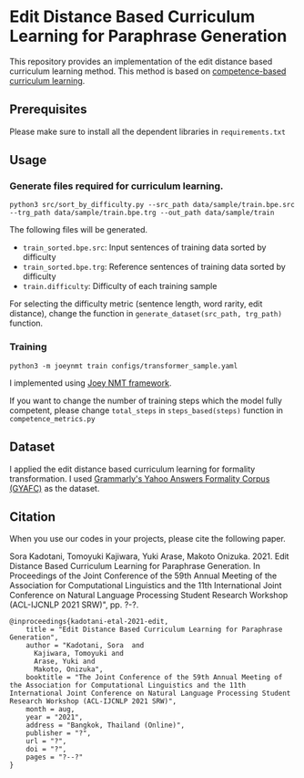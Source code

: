 # Edit Distance Based Curriculum Learning for Paraphrase Generation

This repository provides an implementation of the edit distance based curriculum learning method.
This method is based on [competence-based curriculum learning](https://aclanthology.org/N19-1119).

## Prerequisites
Please make sure to install all the dependent libraries in ``requirements.txt``

## Usage
### Generate files required for curriculum learning.
```
python3 src/sort_by_difficulty.py --src_path data/sample/train.bpe.src --trg_path data/sample/train.bpe.trg --out_path data/sample/train
```
The following files will be generated.

* ```train_sorted.bpe.src```: Input sentences of training data sorted by difficulty
* ```train_sorted.bpe.trg```: Reference sentences of training data sorted by difficulty
* ```train.difficulty```: Difficulty of each training sample

For selecting the difficulty metric (sentence length, word rarity, edit distance), change the function in ```generate_dataset(src_path, trg_path)``` function.

### Training
```
python3 -m joeynmt train configs/transformer_sample.yaml
```
I implemented using [Joey NMT framework](https://github.com/joeynmt/joeynmt).

If you want to change the number of training steps which the model fully competent, please change ```total_steps```   in ```steps_based(steps)``` function in ```competence_metrics.py```

## Dataset
I applied the edit distance based curriculum learning for formality transformation.
I used [Grammarly's Yahoo Answers Formality Corpus (GYAFC)](https://github.com/raosudha89/GYAFC-corpus) as the dataset.

## Citation
When you use our codes in your projects, please cite the following paper.

Sora Kadotani, Tomoyuki Kajiwara, Yuki Arase, Makoto Onizuka. 2021. Edit Distance Based Curriculum Learning for Paraphrase Generation. In Proceedings of the Joint Conference of the 59th Annual Meeting of the Association for Computational Linguistics and the 11th International Joint Conference on Natural Language Processing Student Research Workshop (ACL-IJCNLP 2021 SRW)", pp. ?-?.
```
@inproceedings{kadotani-etal-2021-edit,
    title = "Edit Distance Based Curriculum Learning for Paraphrase Generation",
    author = "Kadotani, Sora  and
      Kajiwara, Tomoyuki and
      Arase, Yuki and
      Makoto, Onizuka",
    booktitle = "The Joint Conference of the 59th Annual Meeting of the Association for Computational Linguistics and the 11th International Joint Conference on Natural Language Processing Student Research Workshop (ACL-IJCNLP 2021 SRW)",
    month = aug,
    year = "2021",
    address = "Bangkok, Thailand (Online)",
    publisher = "?",
    url = "?",
    doi = "?",
    pages = "?--?"
}
